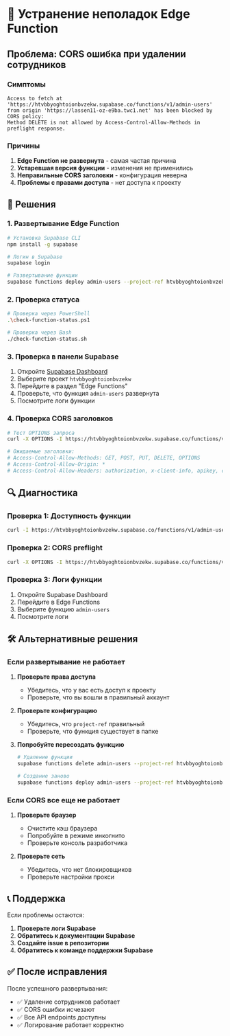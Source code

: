 # 🔧 Устранение неполадок Edge Function

## Проблема: CORS ошибка при удалении сотрудников

### Симптомы
```
Access to fetch at 'https://htvbbyoghtoionbvzekw.supabase.co/functions/v1/admin-users' 
from origin 'https://lassen11-oz-e9ba.twc1.net' has been blocked by CORS policy: 
Method DELETE is not allowed by Access-Control-Allow-Methods in preflight response.
```

### Причины
1. **Edge Function не развернута** - самая частая причина
2. **Устаревшая версия функции** - изменения не применились
3. **Неправильные CORS заголовки** - конфигурация неверна
4. **Проблемы с правами доступа** - нет доступа к проекту

## 🚀 Решения

### 1. Развертывание Edge Function

```bash
# Установка Supabase CLI
npm install -g supabase

# Логин в Supabase
supabase login

# Развертывание функции
supabase functions deploy admin-users --project-ref htvbbyoghtoionbvzekw
```

### 2. Проверка статуса

```bash
# Проверка через PowerShell
.\check-function-status.ps1

# Проверка через Bash
./check-function-status.sh
```

### 3. Проверка в панели Supabase

1. Откройте [Supabase Dashboard](https://supabase.com/dashboard)
2. Выберите проект `htvbbyoghtoionbvzekw`
3. Перейдите в раздел "Edge Functions"
4. Проверьте, что функция `admin-users` развернута
5. Посмотрите логи функции

### 4. Проверка CORS заголовков

```bash
# Тест OPTIONS запроса
curl -X OPTIONS -I https://htvbbyoghtoionbvzekw.supabase.co/functions/v1/admin-users

# Ожидаемые заголовки:
# Access-Control-Allow-Methods: GET, POST, PUT, DELETE, OPTIONS
# Access-Control-Allow-Origin: *
# Access-Control-Allow-Headers: authorization, x-client-info, apikey, content-type
```

## 🔍 Диагностика

### Проверка 1: Доступность функции
```bash
curl -I https://htvbbyoghtoionbvzekw.supabase.co/functions/v1/admin-users
```

### Проверка 2: CORS preflight
```bash
curl -X OPTIONS -I https://htvbbyoghtoionbvzekw.supabase.co/functions/v1/admin-users
```

### Проверка 3: Логи функции
1. Откройте Supabase Dashboard
2. Перейдите в Edge Functions
3. Выберите функцию `admin-users`
4. Посмотрите логи

## 🛠️ Альтернативные решения

### Если развертывание не работает

1. **Проверьте права доступа**
   - Убедитесь, что у вас есть доступ к проекту
   - Проверьте, что вы вошли в правильный аккаунт

2. **Проверьте конфигурацию**
   - Убедитесь, что `project-ref` правильный
   - Проверьте, что функция существует в папке

3. **Попробуйте пересоздать функцию**
   ```bash
   # Удаление функции
   supabase functions delete admin-users --project-ref htvbbyoghtoionbvzekw
   
   # Создание заново
   supabase functions deploy admin-users --project-ref htvbbyoghtoionbvzekw
   ```

### Если CORS все еще не работает

1. **Проверьте браузер**
   - Очистите кэш браузера
   - Попробуйте в режиме инкогнито
   - Проверьте консоль разработчика

2. **Проверьте сеть**
   - Убедитесь, что нет блокировщиков
   - Проверьте настройки прокси

## 📞 Поддержка

Если проблемы остаются:

1. **Проверьте логи Supabase**
2. **Обратитесь к документации Supabase**
3. **Создайте issue в репозитории**
4. **Обратитесь к команде поддержки Supabase**

## ✅ После исправления

После успешного развертывания:
- ✅ Удаление сотрудников работает
- ✅ CORS ошибки исчезают
- ✅ Все API endpoints доступны
- ✅ Логирование работает корректно
